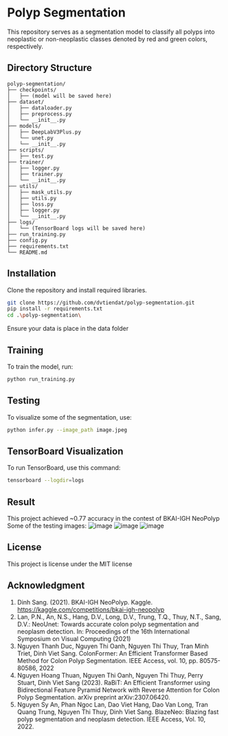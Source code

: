 # Polyp Segmentation 

This repository serves as a segmentation model to classify all polyps into neoplastic or non-neoplastic classes denoted by red and green colors, respectively.

## Directory Structure
```
polyp-segmentation/
├── checkpoints/
│   ├── (model will be saved here)
├── dataset/
│   ├── dataloader.py
│   ├── preprocess.py
│   └── __init__.py
├── models/
│   ├── DeepLabV3Plus.py
│   └── unet.py
│   └── __init__.py
├── scripts/
│   ├── test.py
├── trainer/
│   ├── logger.py
│   ├── trainer.py
│   └── __init__.py
├── utils/
│   ├── mask_utils.py
│   ├── utils.py
│   ├── loss.py
│   ├── logger.py
│   └── __init__.py
├── logs/
│   └── (TensorBoard logs will be saved here)
├── run_training.py
├── config.py
├── requirements.txt
└── README.md
```



## Installation
Clone the repository and install required libraries.
  ```sh
git clone https://github.com/dvtiendat/polyp-segmentation.git
pip install -r requirements.txt
cd .\polyp-segmentation\
  ```
Ensure your data is place in the data folder

## Training
To train the model, run:
  ```sh
python run_training.py
  ```
## Testing
To visualize some of the segmentation, use:
  ```sh
python infer.py --image_path image.jpeg
  ```
## TensorBoard Visualization
To run TensorBoard, use this command:
```sh
tensorboard --logdir=logs
```
## Result
This project achieved ~0.77 accuracy in the contest of BKAI-IGH NeoPolyp
Some of the testing images:
![image](https://github.com/dvtiendat/polyp-segmentation/assets/111187020/46c6438e-470a-483c-b46d-49666609eeef)
![image](https://github.com/dvtiendat/polyp-segmentation/assets/111187020/5a121fd4-58d8-497d-8b51-4114a937f68a)
![image](https://github.com/dvtiendat/polyp-segmentation/assets/111187020/3e199c4a-2367-4e4d-8b1b-b2ef6a864d70)

## License
This project is license under the MIT license
## Acknowledgment
1. Dinh Sang. (2021). BKAI-IGH NeoPolyp. Kaggle. https://kaggle.com/competitions/bkai-igh-neopolyp
2. Lan, P.N., An, N.S., Hang, D.V., Long, D.V., Trung, T.Q., Thuy, N.T., Sang, D.V.: NeoUnet: Towards accurate colon polyp segmentation and neoplasm detection. In: Proceedings of the 16th International Symposium on Visual Computing (2021)
3. Nguyen Thanh Duc, Nguyen Thi Oanh, Nguyen Thi Thuy, Tran Minh Triet, Dinh Viet Sang. ColonFormer: An Efficient Transformer Based Method for Colon Polyp Segmentation. IEEE Access, vol. 10, pp. 80575-80586, 2022
4. Nguyen Hoang Thuan, Nguyen Thi Oanh, Nguyen Thi Thuy, Perry Stuart, Dinh Viet Sang (2023). RaBiT: An Efficient Transformer using Bidirectional Feature Pyramid Network with Reverse Attention for Colon Polyp Segmentation. arXiv preprint arXiv:2307.06420.
5. Nguyen Sy An, Phan Ngoc Lan, Dao Viet Hang, Dao Van Long, Tran Quang Trung, Nguyen Thi Thuy, Dinh Viet Sang. BlazeNeo: Blazing fast polyp segmentation and neoplasm detection. IEEE Access, Vol. 10, 2022.
